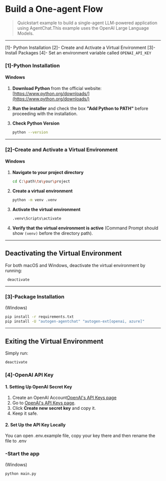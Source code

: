 # Build a One-agent Flow

> Quickstart example to build a single-agent LLM-powered application using AgentChat.This example uses the OpenAI Large Language Models.
---

[1]- Python Installation
[2]- Create and Activate a Virtual Environment
[3]- Install Packages
[4]- Set an environment variable called `OPENAI_API_KEY`

### [1]-Python Installation



#### Windows
1. **Download Python** from the official website: [https://www.python.org/downloads/](https://www.python.org/downloads/)

2. **Run the installer** and check the box **"Add Python to PATH"** before proceeding with the installation.

3. **Check Python Version**
   ```sh
   python --version
   ```

---

### [2]-Create and Activate a Virtual Environment


#### Windows
1. **Navigate to your project directory**
   ```sh
   cd C:\path\to\your\project
   ```

2. **Create a virtual environment**
   ```sh
   python -m venv .venv
   ```

3. **Activate the virtual environment**
   ```sh
   .venv\Scripts\activate
   ```

4. **Verify that the virtual environment is active** (Command Prompt should show `(venv)` before the directory path).

---

## Deactivating the Virtual Environment
For both macOS and Windows, deactivate the virtual environment by running:
```sh
 deactivate
```

---

### [3]-Package Installation


(Windows)
```sh
pip install -r requirements.txt
pip install -U "autogen-agentchat" "autogen-ext[openai, azure]"
```

---

## Exiting the Virtual Environment
Simply run:
```sh
deactivate
```

### [4]-OpenAI API Key


#### 1. Setting Up OpenAI Secret Key  
1. Create an OpenAI Account[OpenAI's API Keys page](https://platform.openai.com/signup/)
2. Go to [OpenAI's API Keys page](https://platform.openai.com/settings/organization/api-keys).
3. Click **Create new secret key** and copy it. 
4. Keep it safe.

####  2. Set Up the API Key Locally  
You can open .env.example file, copy your key there and then rename the file to .env


### -Start the app

(Windows)
```sh
python main.py
```


